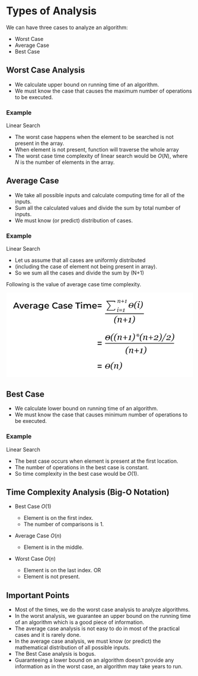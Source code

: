 # Types of Analysis

We can have three cases to analyze an algorithm:

- Worst Case
- Average Case
- Best Case

## Worst Case Analysis
- We calculate upper bound on running time of an algorithm.
- We must know the case that causes the maximum number of operations to be executed. 

### Example
Linear Search
- The worst case happens when the element to be searched is not present in the array.
- When element is not present, function will traverse the whole array
- The worst case time complexity of linear search would be $O(N)$, where $N$ is the number of elements in the array.

## Average Case
- We take all possible inputs and calculate computing time for all of the inputs.
- Sum all the calculated values and divide the sum by total number of inputs.
- We must know (or predict) distribution of cases.

### Example
Linear Search
- Let us assume that all cases are uniformly distributed
- (including the case of element not being present in array).
- So we sum all the cases and divide the sum by (N+1)

Following is the value of average case time complexity.

![average_case_time](./assets/average_case_time.png)

## Best Case
- We calculate lower bound on running time of an algorithm.
- We must know the case that causes minimum number of operations to be executed.

### Example
Linear Search
- The best case occurs when element is present at the first location.
- The number of operations in the best case is constant.
- So time complexity in the best case would be $O(1)$.

## Time Complexity Analysis (Big-O Notation)

- Best Case $O(1)$
    - Element is on the first index.
    - The number of comparisons is 1.

- Average Case $O(n)$
    - Element is in the middle.

- Worst Case $O(n)$
    - Element is on the last index. OR
    - Element is not present.

## Important Points

- Most of the times, we do the worst case analysis to analyze algorithms.
- In the worst analysis, we guarantee an upper bound on the running time of an algorithm which is a good piece of information.
- The average case analysis is not easy to do in most of the practical cases and it is rarely done.
- In the average case analysis, we must know (or predict) the mathematical distribution of all possible inputs.
- The Best Case analysis is bogus.
- Guaranteeing a lower bound on an algorithm doesn't provide any information as in the worst case, an algorithm may take years to run.